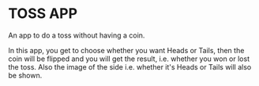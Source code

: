 # TOSS APP

An app to do a toss without having a coin. 

In this app, you get to choose whether you want Heads or Tails, then the coin will be flipped and you will get the result, i.e. whether you won or lost the toss. Also the image of the side i.e. whether it's Heads or Tails will also be shown.

